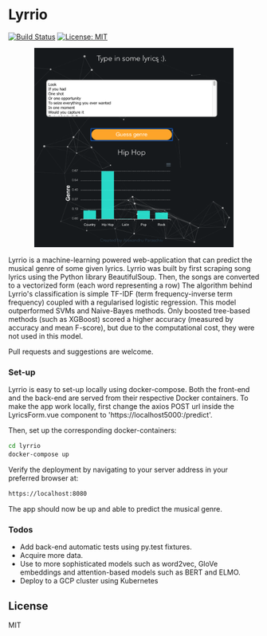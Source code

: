 # Lyrrio

[![Build Status](https://travis-ci.org/joemccann/dillinger.svg?branch=master)](https://travis-ci.org/joemccann/dillinger)   [![License: MIT](https://img.shields.io/badge/License-MIT-green.svg)](https://opensource.org/licenses/MIT)

<p align="center">
  <img src="frontend/src/assets/screenshot.png" width="400" height="400" title="hover text">
</p>


Lyrrio is a machine-learning powered web-application that can predict the musical genre of some given lyrics. Lyrrio was built by  first scraping song lyrics using the Python library BeautifulSoup. Then, the songs are converted to a vectorized form (each word representing a row) The algorithm behind Lyrrio's classification is simple TF-IDF (term frequency-inverse term frequency) coupled with a regularised logistic regression. This model outperformed SVMs and Naive-Bayes methods.  Only boosted tree-based methods (such as XGBoost) scored a higher accuracy (measured by accuracy and mean F-score), but due to the computational cost, they were not used in this model.

Pull requests and suggestions are welcome. 

### Set-up

Lyrrio is easy to set-up locally using docker-compose. Both the front-end and the back-end are served from their respective Docker containers. To make the app work locally, first change the axios POST url inside the LyricsForm.vue component to 'https://localhost5000:/predict'.

Then, set up the corresponding docker-containers:

```sh
cd lyrrio
docker-compose up
```

Verify the deployment by navigating to your server address in your preferred browser at:

```sh
https://localhost:8080
```

The app should now be up and able to predict the musical genre.

### Todos

 - Add back-end automatic tests using py.test fixtures.
 - Acquire more data.
 - Use to more sophisticated models such as word2vec, GloVe embeddings and attention-based models such as BERT and ELMO.
 - Deploy to  a GCP cluster using Kubernetes

License
----

MIT

